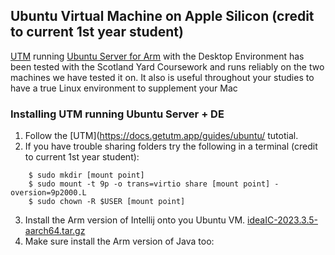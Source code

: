 ## Ubuntu Virtual Machine on Apple Silicon (credit to current 1st year student)

[UTM](https://docs.getutm.app/guides/ubuntu/) running [Ubuntu Server for Arm](https://ubuntu.com/download/server/arm) with the Desktop Environment has been tested with the Scotland Yard Coursework and runs reliably on the two machines we have tested it on. It also is useful throughout your studies to have a true Linux environment to supplement your Mac

### Installing UTM running Ubuntu Server + DE

1. Follow the [UTM](https://docs.getutm.app/guides/ubuntu/ tutotial.
2. If you have trouble sharing folders try the following in a terminal (credit to current 1st year student):
```
    $ sudo mkdir [mount point]
    $ sudo mount -t 9p -o trans=virtio share [mount point] -oversion=9p2000.L
    $ sudo chown -R $USER [mount point]
```
3. Install the Arm version of Intellij onto you Ubuntu VM. [ideaIC-2023.3.5-aarch64.tar.gz](https://download.jetbrains.com/idea/ideaIC-2023.3.5-aarch64.tar.gz?_gl=1*16wkqnv*_ga*ODY5OTEwMDM2LjE3MDE2OTExNTg.*_ga_9J976DJZ68*MTcxMDg1Nzg3Mi41LjEuMTcxMDg1Nzg5NS4wLjAuMA..&_ga=2.16582838.1020350076.1710857872-869910036.1701691158)
4. Make sure install the Arm version of Java too: 
